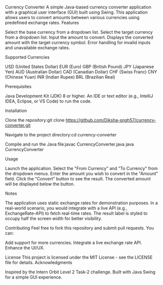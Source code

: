 Currency Converter
A simple Java-based currency converter application with a graphical user interface (GUI) built using Swing. This application allows users to convert amounts between various currencies using predefined exchange rates.
Features

Select the base currency from a dropdown list.
Select the target currency from a dropdown list.
Input the amount to convert.
Displays the converted amount with the target currency symbol.
Error handling for invalid inputs and unavailable exchange rates.

Supported Currencies

USD (United States Dollar)
EUR (Euro)
GBP (British Pound)
JPY (Japanese Yen)
AUD (Australian Dollar)
CAD (Canadian Dollar)
CHF (Swiss Franc)
CNY (Chinese Yuan)
INR (Indian Rupee)
BRL (Brazilian Real)

Prerequisites

Java Development Kit (JDK) 8 or higher.
An IDE or text editor (e.g., IntelliJ IDEA, Eclipse, or VS Code) to run the code.

Installation

Clone the repository:git clone https://github.com/Diksha-sngh57/currency-converter.git


Navigate to the project directory:cd currency-converter


Compile and run the Java file:javac CurrencyConverter.java
java CurrencyConverter



Usage

Launch the application.
Select the "From Currency" and "To Currency" from the dropdown menus.
Enter the amount you wish to convert in the "Amount" field.
Click the "Convert" button to see the result.
The converted amount will be displayed below the button.

Notes

The application uses static exchange rates for demonstration purposes. In a real-world scenario, you would integrate with a live API (e.g., ExchangeRate-API) to fetch real-time rates.
The result label is styled to occupy half the screen width for better visibility.

Contributing
Feel free to fork this repository and submit pull requests. You can:

Add support for more currencies.
Integrate a live exchange rate API.
Enhance the UI/UX.

License
This project is licensed under the MIT License - see the LICENSE file for details.
Acknowledgments

Inspired by the Intern Orbit Level 2 Task-2 challenge.
Built with Java Swing for a simple GUI experience.
